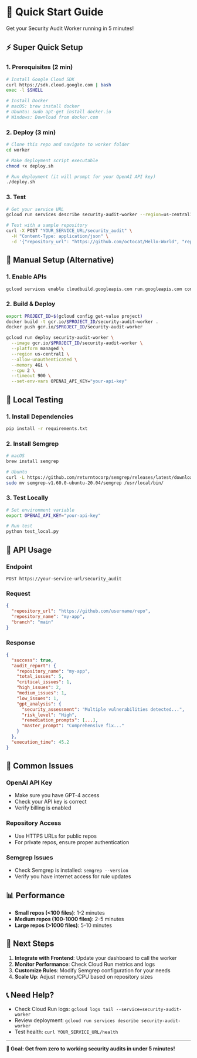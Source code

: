 # 🚀 Quick Start Guide

Get your Security Audit Worker running in 5 minutes!

## ⚡ Super Quick Setup

### 1. Prerequisites (2 min)
```bash
# Install Google Cloud SDK
curl https://sdk.cloud.google.com | bash
exec -l $SHELL

# Install Docker
# macOS: brew install docker
# Ubuntu: sudo apt-get install docker.io
# Windows: Download from docker.com
```

### 2. Deploy (3 min)
```bash
# Clone this repo and navigate to worker folder
cd worker

# Make deployment script executable
chmod +x deploy.sh

# Run deployment (it will prompt for your OpenAI API key)
./deploy.sh
```

### 3. Test
```bash
# Get your service URL
gcloud run services describe security-audit-worker --region=us-central1 --format="value(status.url)"

# Test with a sample repository
curl -X POST "YOUR_SERVICE_URL/security_audit" \
  -H "Content-Type: application/json" \
  -d '{"repository_url": "https://github.com/octocat/Hello-World", "repository_name": "test"}'
```

## 🔧 Manual Setup (Alternative)

### 1. Enable APIs
```bash
gcloud services enable cloudbuild.googleapis.com run.googleapis.com containerregistry.googleapis.com
```

### 2. Build & Deploy
```bash
export PROJECT_ID=$(gcloud config get-value project)
docker build -t gcr.io/$PROJECT_ID/security-audit-worker .
docker push gcr.io/$PROJECT_ID/security-audit-worker

gcloud run deploy security-audit-worker \
  --image gcr.io/$PROJECT_ID/security-audit-worker \
  --platform managed \
  --region us-central1 \
  --allow-unauthenticated \
  --memory 4Gi \
  --cpu 2 \
  --timeout 900 \
  --set-env-vars OPENAI_API_KEY="your-api-key"
```

## 🧪 Local Testing

### 1. Install Dependencies
```bash
pip install -r requirements.txt
```

### 2. Install Semgrep
```bash
# macOS
brew install semgrep

# Ubuntu
curl -L https://github.com/returntocorp/semgrep/releases/latest/download/semgrep-v1.60.0-ubuntu-20.04.tgz | tar -xz
sudo mv semgrep-v1.60.0-ubuntu-20.04/semgrep /usr/local/bin/
```

### 3. Test Locally
```bash
# Set environment variable
export OPENAI_API_KEY="your-api-key"

# Run test
python test_local.py
```

## 📡 API Usage

### Endpoint
```
POST https://your-service-url/security_audit
```

### Request
```json
{
  "repository_url": "https://github.com/username/repo",
  "repository_name": "my-app",
  "branch": "main"
}
```

### Response
```json
{
  "success": true,
  "audit_report": {
    "repository_name": "my-app",
    "total_issues": 5,
    "critical_issues": 1,
    "high_issues": 2,
    "medium_issues": 1,
    "low_issues": 1,
    "gpt_analysis": {
      "security_assessment": "Multiple vulnerabilities detected...",
      "risk_level": "High",
      "remediation_prompts": [...],
      "master_prompt": "Comprehensive fix..."
    }
  },
  "execution_time": 45.2
}
```

## 🚨 Common Issues

### OpenAI API Key
- Make sure you have GPT-4 access
- Check your API key is correct
- Verify billing is enabled

### Repository Access
- Use HTTPS URLs for public repos
- For private repos, ensure proper authentication

### Semgrep Issues
- Check Semgrep is installed: `semgrep --version`
- Verify you have internet access for rule updates

## 📊 Performance

- **Small repos (<100 files)**: 1-2 minutes
- **Medium repos (100-1000 files)**: 2-5 minutes  
- **Large repos (>1000 files)**: 5-10 minutes

## 🔗 Next Steps

1. **Integrate with Frontend**: Update your dashboard to call the worker
2. **Monitor Performance**: Check Cloud Run metrics and logs
3. **Customize Rules**: Modify Semgrep configuration for your needs
4. **Scale Up**: Adjust memory/CPU based on repository sizes

## 📞 Need Help?

- Check Cloud Run logs: `gcloud logs tail --service=security-audit-worker`
- Review deployment: `gcloud run services describe security-audit-worker`
- Test health: `curl YOUR_SERVICE_URL/health`

---

**🎯 Goal: Get from zero to working security audits in under 5 minutes!**
